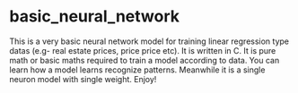 # basic_neural_network
This is a very basic neural network model for training linear regression type datas (e.g- real estate prices, price price etc). It is written in C. It is pure math or basic maths required to train a model according to data. You can learn how a model learns recognize patterns. Meanwhile it is a single neuron model with single weight. Enjoy!
